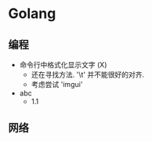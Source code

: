 # Golang


## 编程

- 命令行中格式化显示文字 (X)
  - 还在寻找方法. '\t' 并不能很好的对齐.
  - 考虑尝试 'imgui'
- abc
  - 1.1

## 网络

